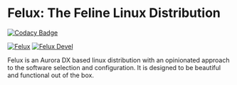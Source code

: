 # Felux: The Feline Linux Distribution

[![Codacy Badge](https://app.codacy.com/project/badge/Grade/2503a44c1105456483517f793af75ee7)](https://app.codacy.com/gh/reisaraujo-miguel/felux/dashboard?utm_source=gh&utm_medium=referral&utm_content=&utm_campaign=Badge_grade)

[![Felux](https://github.com/reisaraujo-miguel/felux/actions/workflows/build.yml/badge.svg)](https://github.com/reisaraujo-miguel/felux/actions/workflows/build.yml) [![Felux Devel](https://github.com/reisaraujo-miguel/felux/actions/workflows/build-devel.yml/badge.svg)](https://github.com/reisaraujo-miguel/felux/actions/workflows/build-devel.yml)

Felux is an Aurora DX based linux distribution with an opinionated approach to the software selection and configuration. It is designed to be beautiful and functional out of the box.
